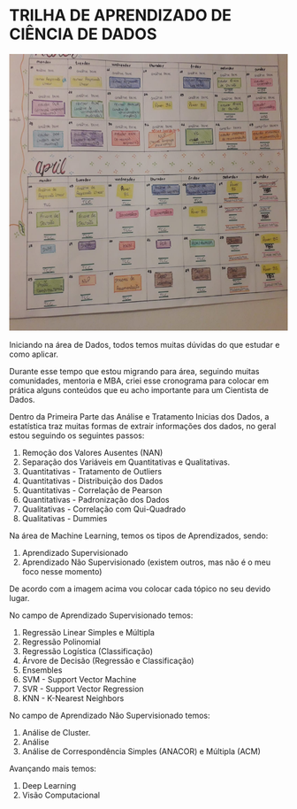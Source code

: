 # TRILHA DE APRENDIZADO DE CIÊNCIA DE DADOS

<img src='cronograma.jpeg' width="1000" height="500">

Iniciando na área de Dados, todos temos muitas dúvidas do que estudar e como aplicar.

Durante esse tempo que estou migrando para área, seguindo muitas comunidades, mentoria e MBA, criei esse cronograma para colocar em prática alguns conteúdos que eu acho importante para um Cientista de Dados.

Dentro da Primeira Parte das Análise e Tratamento Inicias dos Dados, a estatística traz muitas formas de extrair informações dos dados, no geral estou seguindo os seguintes passos:

1. Remoção dos Valores Ausentes (NAN)
2. Separação dos Variáveis em Quantitativas e Qualitativas. 
3. Quantitativas - Tratamento de Outliers
4. Quantitativas - Distribuição dos Dados
5. Quantitativas - Correlação de Pearson
6. Quantitativas - Padronização dos Dados
7. Qualitativas - Correlação com Qui-Quadrado
8. Qualitativas - Dummies

Na área de Machine Learning, temos os tipos de Aprendizados, sendo:

1. Aprendizado Supervisionado
2. Aprendizado Não Supervisionado
(existem outros, mas não é o meu foco nesse momento)

De acordo com a imagem acima vou colocar cada tópico no seu devido lugar.

No campo de Aprendizado Supervisionado temos:
1. Regressão Linear Simples e Múltipla
2. Regressão Polinomial
3. Regressão Logística (Classificação)
4. Árvore de Decisão (Regressão e Classificação)
5. Ensembles
6. SVM - Support Vector Machine
7. SVR - Support Vector Regression
8. KNN - K-Nearest Neighbors

No campo de Aprendizado Não Supervisionado temos:
1. Análise de Cluster.
2. Análise 
3. Análise de Correspondência Simples (ANACOR) e Múltipla (ACM)

Avançando mais temos:
1. Deep Learning
2. Visão Computacional

